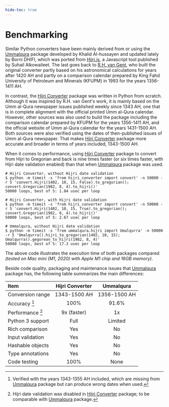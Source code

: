 ```yaml
---
hide-toc: true
---
```


# Benchmarking

Similar Python converters have been mainly derived from or using the
[Ummalqura] package developed by Khalid Al-hussayen and updated lately by Borni DHIFI,
which was ported from [Hijri.js], a Javascript tool published by Suhail Alkowaileet.
The last goes back to [R.H. van Gent], who built the original converter partly based on
his astronomical calculations for years after 1420 AH and partly on a comparison
calendar prepared by King Fahd University of Petroleum and Minerals (KFUPM) in 1993
for the years 1356-1411 AH.

In contrast, the [Hijri Converter] package was written in Python from scratch.
Although it was inspired by R.H. van Gent's work, it is mainly based on the
Umm al-Qura newspaper issues published weekly since 1343 AH, one that is in
complete alignment with the official printed Umm al-Qura calendar. However,
other sources was also used to build the package including the comparison
calendar prepared by KFUPM for the years 1356-1411 AH, and the official website
of Umm al-Qura calendar for the years 1431-1500 AH. Both sources were also
verified using the dates of then-published issues of Umm al-Qura newspaper.
That makes [Hijri Converter] package more accurate and broader in terms of
years included, 1343-1500 AH.

When it comes to performance, using [Hijri Converter] package to convert from
Hijri to Gregorian and back is nine times faster (or six times faster, with
Hijri date validation enabled) than that when [Ummalqura] package was used.

```shell
# Hijri Converter, without Hijri date validation
$ python -m timeit -s 'from hijri_converter import convert' -n 50000 -r 5 'convert.Hijri(1402, 10, 15, False).to_gregorian(); convert.Gregorian(1982, 8, 4).to_hijri()'
50000 loops, best of 5: 1.84 usec per loop

# Hijri Converter, with Hijri date validation
$ python -m timeit -s 'from hijri_converter import convert' -n 50000 -r 5 'convert.Hijri(1402, 10, 15, True).to_gregorian(); convert.Gregorian(1982, 8, 4).to_hijri()'
50000 loops, best of 5: 2.67 usec per loop

# Ummalqura, without Hijri date validation
$ python -m timeit -s 'from ummalqura.hijri import Umalqurra' -n 50000 -r 5 'Umalqurra().hijri_to_gregorian(1402, 10, 15); Umalqurra().gegorean_to_hijri(1982, 8, 4)'
50000 loops, best of 5: 17.3 usec per loop
```

The above code illustrates the execution time of both packages compared
*(tested on Mac mini (M1, 2020) with Apple M1 chip and 16GB memory)*.

Beside code quality, packaging and maintenance issues that [Ummalqura] package
has, the following table summarizes the main differences:

| Item              | Hijri Converter | Ummalqura     |
| :---------------- | :-------------: | :-----------: |
| Conversion range  | 1343-1500 AH    | 1356-1500 AH  |
| Accuracy [^1]     | 100%            | 91.6%         |
| Performance [^2]  | 9x (faster)     | 1x            |
| Python 3 support  | Full            | Limited       |
| Rich comparison   | Yes             | No            |
| Input validation  | Yes             | No            |
| Hashable objects  | Yes             | No            |
| Type annotations  | Yes             | No            |
| Code testing      | 100%            | None          |


[^1]: Verified with the years 1343-1355 AH included, which are missing from 
[Ummalqura] package but can produce wrong dates when used.

[^2]: Hijri date validation was disabled in [Hijri Converter] package;
to be comparable with [Ummalqura] package.

[Hijri Converter]: https://pypi.org/project/hijri-converter/
[Ummalqura]: https://pypi.org/project/ummalqura/
[Hijri.js]: https://github.com/xsoh/Hijri.js
[R.H. van Gent]: http://www.staff.science.uu.nl/~gent0113/islam/ummalqura.htm
